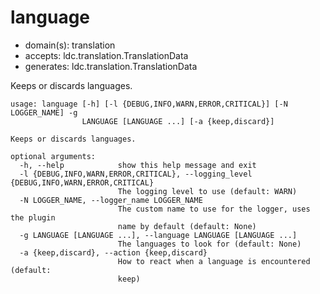 # language

* domain(s): translation
* accepts: ldc.translation.TranslationData
* generates: ldc.translation.TranslationData

Keeps or discards languages.

```
usage: language [-h] [-l {DEBUG,INFO,WARN,ERROR,CRITICAL}] [-N LOGGER_NAME] -g
                LANGUAGE [LANGUAGE ...] [-a {keep,discard}]

Keeps or discards languages.

optional arguments:
  -h, --help            show this help message and exit
  -l {DEBUG,INFO,WARN,ERROR,CRITICAL}, --logging_level {DEBUG,INFO,WARN,ERROR,CRITICAL}
                        The logging level to use (default: WARN)
  -N LOGGER_NAME, --logger_name LOGGER_NAME
                        The custom name to use for the logger, uses the plugin
                        name by default (default: None)
  -g LANGUAGE [LANGUAGE ...], --language LANGUAGE [LANGUAGE ...]
                        The languages to look for (default: None)
  -a {keep,discard}, --action {keep,discard}
                        How to react when a language is encountered (default:
                        keep)
```
